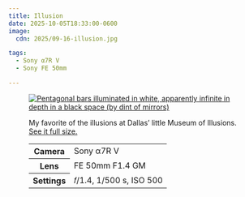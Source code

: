 ```yaml
---
title: Illusion
date: 2025-10-05T18:33:00-0600
image:
  cdn: 2025/09-16-illusion.jpg

tags:
  - Sony α7R V
  - Sony FE 50mm

---
```


<figure>
<a href="https://cdn.chriskrycho.com/images/2025/09-16-illusion.jpg"><img src="https://cdn.chriskrycho.com/images/2025/09-16-illusion-thumb.jpg" alt="Pentagonal bars illuminated in white, apparently infinite in depth in a black space (by dint of mirrors)" /></a>
<figcaption>
<p>My favorite of the illusions at Dallas’ little Museum of Illusions. <a href="https://cdn.chriskrycho.com/images/2025/09-16-illusion.jpg">See it full size.</a></p>
<table>
<tr><th scope="row">Camera</th><td>Sony α7R V</td></tr>
<tr><th scope="row">Lens</th><td>FE 50mm F1.4 GM</td></tr>
<tr><th scope="row">Settings</th><td>𝑓/1.4, 1/500 s, <span class="smcp">ISO</span> 500</td></tr>
</table>
</figcaption>
</figure>
